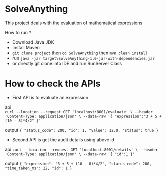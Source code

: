 # SolveAnything
This project deals with the evaluation of mathematical expressions

How to run ?
- Download Java JDK
- Install Maven
- `git clone project` then `cd SolveAnything` then `mvn clean install` 
- run `java -jar target\SolveAnything-1.0-jar-with-dependencies.jar`
- or directly git clone into IDE and run RunServer Class


# How to check the APIs

- First API is to evaluate an expression 

api  
`curl --location --request GET 'localhost:8001/evaluate' \
--header 'Content-Type: application/json' \
--data-raw '{
    "expression":"3 + 5 + (10 - 8)*4/2"
}'`

output
`{
    "status_code": 200,
    "id": 1,
    "value": 12.0,
    "status": true
}`

- Second API is get the audit details using above id

api
`curl --location --request GET 'localhost:8001/details' \
--header 'Content-Type: application/json' \
--data-raw '{
    "id":1
}'`

output
`{
    "expression": "3 + 5 + (10 - 8)*4/2",
    "status_code": 200,
    "time_taken_ms": 22,
    "id": 1
}`
